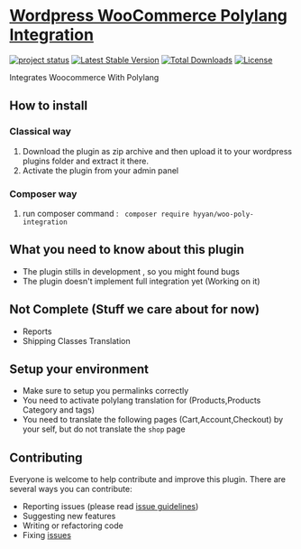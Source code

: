 # [Wordpress  WooCommerce Polylang Integration ](https://github.com/hyyan/woo-poly-integration/)

[![project status](http://stillmaintained.com/hyyan/woo-poly-integration.png)](http://stillmaintained.com/hyyan/woo-poly-integration)
[![Latest Stable Version](https://poser.pugx.org/hyyan/woo-poly-integration/v/stable.svg)](https://packagist.org/packages/hyyan/woo-poly-integration)
[![Total Downloads](https://poser.pugx.org/hyyan/woo-poly-integration/downloads.svg)](https://packagist.org/packages/hyyan/woo-poly-integration)
[![License](https://poser.pugx.org/hyyan/woo-poly-integration/license.svg)](https://packagist.org/packages/hyyan/woo-poly-integration)

Integrates Woocommerce With Polylang

## How to install

### Classical way

1. Download the plugin as zip archive and then upload it to your wordpress plugins folder and
extract it there.
2. Activate the plugin from your admin panel

### Composer way

1. run composer command : ``` composer require hyyan/woo-poly-integration```

## What you need to know about this plugin

* The plugin stills in development , so you might found bugs
* The plugin doesn't implement full integration yet (Working on it)

## Not Complete (Stuff we care about for now)

* Reports
* Shipping Classes Translation

## Setup your environment

* Make sure to setup you permalinks correctly
* You need to activate polylang translation for (Products,Products Category and tags)
* You need to translate the following pages (Cart,Account,Checkout) by your self, but do not translate
  the `shop` page


## Contributing

Everyone is welcome to help contribute and improve this plugin. There are several
ways you can contribute:

* Reporting issues (please read [issue guidelines](https://github.com/necolas/issue-guidelines))
* Suggesting new features
* Writing or refactoring code
* Fixing [issues](https://github.com/hyyan/woo-poly-integration/issues)
